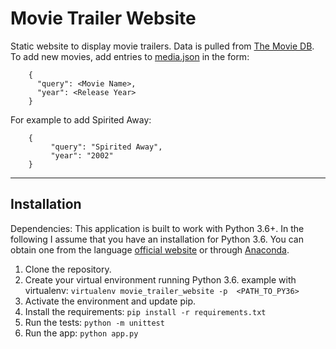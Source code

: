 # Movie Trailer Website

Static website to display movie trailers. Data is pulled from [The Movie DB](https://www.themoviedb.org/).
To add new movies, add entries to [media.json](./media.json) in the form:
  ```
      { 
        "query": <Movie Name>,
        "year": <Release Year>
      }
   ```
   
   For example to add Spirited Away:
   
   ```
       {
            "query": "Spirited Away",
            "year": "2002"
       }
```
***

## Installation

Dependencies: This application is built to work with Python 3.6+. 
In the following I assume that you have an installation for Python 3.6.
You can obtain one from the language [official website](https://www.python.org/downloads/)
or through [Anaconda](https://www.anaconda.com/download/).

1. Clone the repository.
2. Create your virtual environment running Python 3.6. example with virtualenv: `virtualenv movie_trailer_website -p 
<PATH_TO_PY36>`
3. Activate the environment and update pip. 
4. Install the requirements: `pip install -r requirements.txt`
5. Run the tests: `python -m unittest`
6. Run the app: `python app.py`
